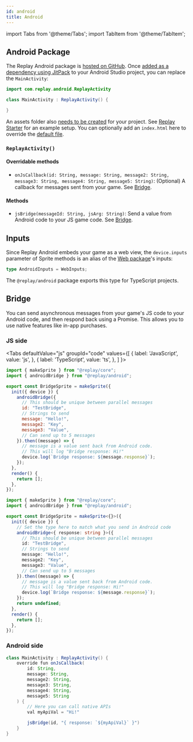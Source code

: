 ```yaml
---
id: android
title: Android
---
```


import Tabs from '@theme/Tabs';
import TabItem from '@theme/TabItem';

## Android Package

The Replay Android package is [hosted on GitHub](https://github.com/edbentley/replay-android). Once [added as a dependency using JitPack](https://jitpack.io/#edbentley/replay-android) to your Android Studio project, you can replace the `MainActivity`:

```java
import com.replay.android.ReplayActivity

class MainActivity : ReplayActivity() {

}
```

An assets folder also [needs to be created](https://code2care.org/2015/create-assets-folder-in-android-studio) for your project. See [Replay Starter](starter.md) for an example setup. You can optionally add an `index.html` here to override the [default file](https://github.com/edbentley/replay/blob/master/packages/replay-android/android-library/replay-android/src/main/assets/index.html).

### `ReplayActivity()`

#### Overridable methods

- `onJsCallback(id: String, message: String, message2: String, message3: String, message4: String, message5: String)`: (Optional) A callback for messages sent from your game. See [Bridge](#bridge).

#### Methods

- `jsBridge(messageId: String, jsArg: String)`: Send a value from Android code to your JS game code. See [Bridge](#bridge).

## Inputs

Since Replay Android embeds your game as a web view, the `device.inputs` parameter of Sprite methods is an alias of the [Web package](web.md)'s inputs:

```ts
type AndroidInputs = WebInputs;
```

The `@replay/android` package exports this type for TypeScript projects.

## Bridge

You can send asynchronous messages from your game's JS code to your Android code, and then respond back using a Promise. This allows you to use native features like in-app purchases.

### JS side

<Tabs
  defaultValue="js"
  groupId="code"
  values={[
    { label: 'JavaScript', value: 'js', },
    { label: 'TypeScript', value: 'ts', },
  ]
}>
<TabItem value="js">

```js
import { makeSprite } from "@replay/core";
import { androidBridge } from "@replay/android";

export const BridgeSprite = makeSprite({
  init({ device }) {
    androidBridge({
      // This should be unique between parallel messages
      id: "TestBridge",
      // Strings to send
      message: "Hello!",
      message2: "Key",
      message3: "Value",
      // Can send up to 5 messages
    }).then((message) => {
      // message is a value sent back from Android code.
      // This will log "Bridge response: Hi!"
      device.log(`Bridge response: ${message.response}`);
    });
  },
  render() {
    return [];
  },
});
```

</TabItem>
<TabItem value="ts">

```ts
import { makeSprite } from "@replay/core";
import { androidBridge } from "@replay/android";

export const BridgeSprite = makeSprite<{}>({
  init({ device }) {
    // Set the type here to match what you send in Android code
    androidBridge<{ response: string }>({
      // This should be unique between parallel messages
      id: "TestBridge",
      // Strings to send
      message: "Hello!",
      message2: "Key",
      message3: "Value",
      // Can send up to 5 messages
    }).then((message) => {
      // message is a value sent back from Android code.
      // This will log "Bridge response: Hi!"
      device.log(`Bridge response: ${message.response}`);
    });
    return undefined;
  },
  render() {
    return [];
  },
});
```

</TabItem>
</Tabs>

### Android side

```java
class MainActivity : ReplayActivity() {
    override fun onJsCallback(
        id: String,
        message: String,
        message2: String,
        message3: String,
        message4: String,
        message5: String
    ) {
        // Here you can call native APIs
        val myApiVal = "Hi!"

        jsBridge(id, "{ response: `${myApiVal}` }")
    }
}
```
